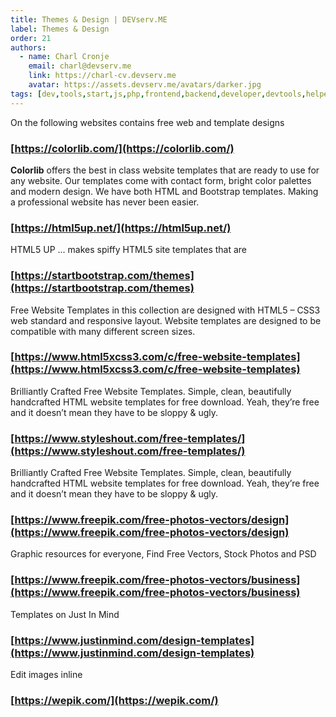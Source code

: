 ```yaml
---
title: Themes & Design | DEVserv.ME
label: Themes & Design
order: 21
authors:
  - name: Charl Cronje
    email: charl@devserv.me
    link: https://charl-cv.devserv.me
    avatar: https://assets.devserv.me/avatars/darker.jpg
tags: [dev,tools,start,js,php,frontend,backend,developer,devtools,helpers,log]
---
```


On the following websites contains free web and template designs

### [https://colorlib.com/](https://colorlib.com/)

**Colorlib** offers the best in class website templates that are ready to use for any website. Our templates come with contact form, bright color palettes and modern design. We have both HTML and Bootstrap templates. Making a professional website has never been easier.

### [https://html5up.net/](https://html5up.net/)

HTML5 UP ... makes spiffy HTML5 site templates that are

### [https://startbootstrap.com/themes](https://startbootstrap.com/themes)

Free Website Templates in this collection are designed with HTML5 – CSS3 web standard and responsive layout. Website templates are designed to be compatible with many different screen sizes.

### [https://www.html5xcss3.com/c/free-website-templates](https://www.html5xcss3.com/c/free-website-templates)

Brilliantly Crafted Free Website Templates. Simple, clean, beautifully handcrafted HTML website templates for free download. Yeah, they’re free and it doesn’t mean they have to be sloppy & ugly.

### [https://www.styleshout.com/free-templates/](https://www.styleshout.com/free-templates/)

Brilliantly Crafted Free Website Templates. Simple, clean, beautifully handcrafted HTML website templates for free download. Yeah, they’re free and it doesn’t mean they have to be sloppy & ugly.

### [https://www.freepik.com/free-photos-vectors/design](https://www.freepik.com/free-photos-vectors/design)

Graphic resources for everyone, Find Free Vectors, Stock Photos and PSD

### [https://www.freepik.com/free-photos-vectors/business](https://www.freepik.com/free-photos-vectors/business)

Templates on Just In Mind

### [https://www.justinmind.com/design-templates](https://www.justinmind.com/design-templates)

Edit images inline

### [https://wepik.com/](https://wepik.com/)






